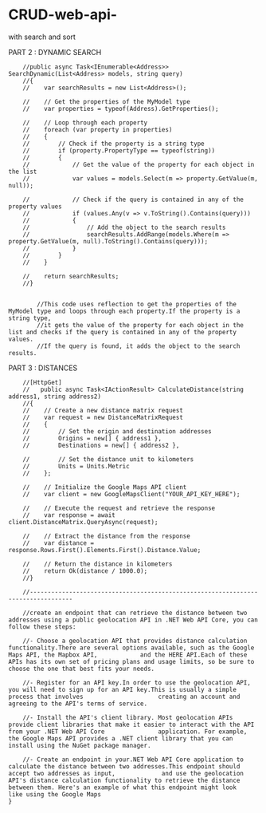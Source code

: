 # CRUD-web-api-
with search and sort

PART 2 : DYNAMIC SEARCH

        //public async Task<IEnumerable<Address>> SearchDynamic(List<Address> models, string query)
        //{
        //    var searchResults = new List<Address>();

        //    // Get the properties of the MyModel type
        //    var properties = typeof(Address).GetProperties();

        //    // Loop through each property
        //    foreach (var property in properties)
        //    {
        //        // Check if the property is a string type
        //        if (property.PropertyType == typeof(string))
        //        {
        //            // Get the value of the property for each object in the list
        //            var values = models.Select(m => property.GetValue(m, null));

        //            // Check if the query is contained in any of the property values
        //            if (values.Any(v => v.ToString().Contains(query)))
        //            {
        //                // Add the object to the search results
        //                searchResults.AddRange(models.Where(m => property.GetValue(m, null).ToString().Contains(query)));
        //            }
        //        }
        //    }

        //    return searchResults;
        //}


            //This code uses reflection to get the properties of the MyModel type and loops through each property.If the property is a string type,
            //it gets the value of the property for each object in the list and checks if the query is contained in any of the property values.
            //If the query is found, it adds the object to the search results.
  
  
  PART 3 : DISTANCES 

        //[HttpGet]
        //   public async Task<IActionResult> CalculateDistance(string address1, string address2)
        //{
        //    // Create a new distance matrix request
        //    var request = new DistanceMatrixRequest
        //    {
        //        // Set the origin and destination addresses
        //        Origins = new[] { address1 },
        //        Destinations = new[] { address2 },

        //        // Set the distance unit to kilometers
        //        Units = Units.Metric
        //    };

        //    // Initialize the Google Maps API client
        //    var client = new GoogleMapsClient("YOUR_API_KEY_HERE");

        //    // Execute the request and retrieve the response
        //    var response = await client.DistanceMatrix.QueryAsync(request);

        //    // Extract the distance from the response
        //    var distance = response.Rows.First().Elements.First().Distance.Value;

        //    // Return the distance in kilometers
        //    return Ok(distance / 1000.0);
        //}

        //----------------------------------------------------------------------------------

        //create an endpoint that can retrieve the distance between two addresses using a public geolocation API in .NET Web API Core, you can follow these steps:

        //- Choose a geolocation API that provides distance calculation functionality.There are several options available, such as the Google Maps API, the Mapbox API,            and the HERE API.Each of these APIs has its own set of pricing plans and usage limits, so be sure to choose the one that best fits your needs.

        //- Register for an API key.In order to use the geolocation API, you will need to sign up for an API key.This is usually a simple process that involves                     creating an account and agreeing to the API's terms of service.

        //- Install the API's client library. Most geolocation APIs provide client libraries that make it easier to interact with the API from your .NET Web API Core               application. For example, the Google Maps API provides a .NET client library that you can install using the NuGet package manager.

        //- Create an endpoint in your.NET Web API Core application to calculate the distance between two addresses.This endpoint should accept two addresses as input,             and use the geolocation API's distance calculation functionality to retrieve the distance between them. Here's an example of what this endpoint might look             like using the Google Maps
    }
